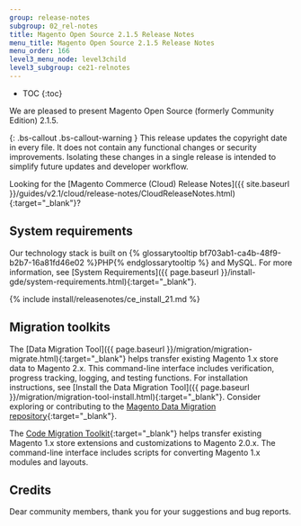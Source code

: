 ```yaml
---
group: release-notes
subgroup: 02_rel-notes
title: Magento Open Source 2.1.5 Release Notes
menu_title: Magento Open Source 2.1.5 Release Notes
menu_order: 166
level3_menu_node: level3child
level3_subgroup: ce21-relnotes 
---
```


*	TOC
{:toc}

We are pleased to present Magento Open Source (formerly Community Edition) 2.1.5. 

{: .bs-callout .bs-callout-warning }
This release updates the copyright date in every file. It does not contain any functional changes or security improvements. Isolating these changes in a single release is intended to simplify future updates and developer workflow.


Looking for the [Magento Commerce (Cloud) Release Notes]({{ site.baseurl }}/guides/v2.1/cloud/release-notes/CloudReleaseNotes.html){:target="_blank"}?

## System requirements

Our technology stack is built on {% glossarytooltip bf703ab1-ca4b-48f9-b2b7-16a81fd46e02 %}PHP{% endglossarytooltip %} and MySQL. For more information, see
[System Requirements]({{ page.baseurl }}/install-gde/system-requirements.html){:target="_blank"}.


{% include install/releasenotes/ce_install_21.md %}

## Migration toolkits

The [Data Migration Tool]({{ page.baseurl }}/migration/migration-migrate.html){:target="_blank"} helps transfer existing Magento 1.x store data to Magento 2.x. This command-line interface includes verification, progress tracking, logging, and testing functions. For installation instructions, see  [Install the Data Migration Tool]({{ page.baseurl }}/migration/migration-tool-install.html){:target="_blank"}. Consider exploring or contributing to the [ Magento Data Migration repository](https://github.com/magento/data-migration-tool){:target="_blank"}.

The [Code Migration Toolkit](https://github.com/magento/code-migration){:target="_blank"} helps transfer existing Magento 1.x store extensions and customizations to Magento 2.0.x. The command-line interface includes scripts for converting Magento 1.x modules and layouts.

## Credits

Dear community members, thank you for your suggestions and bug reports. 

